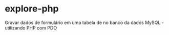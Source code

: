 # explore-php
Gravar dados de formulário em uma tabela de no banco da dados MySQL - utilizando PHP com PDO
